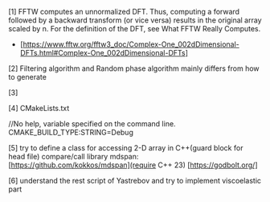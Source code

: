 
[1] FFTW computes an unnormalized DFT. Thus, computing a forward followed by a backward transform (or vice versa) results in the original array scaled by n. For the definition of the DFT, see What FFTW Really Computes. 

* [https://www.fftw.org/fftw3_doc/Complex-One_002dDimensional-DFTs.html#Complex-One_002dDimensional-DFTs]

[2] Filtering algorithm and Random phase algorithm mainly differs from how to generate


[3]


[4] CMakeLists.txt

//No help, variable specified on the command line.
CMAKE_BUILD_TYPE:STRING=Debug

[5] try to define a class for accessing 2-D array in C++(guard block for head file)
    compare/call library mdspan: [https://github.com/kokkos/mdspan](require C++ 23)
                                 [https://godbolt.org/]


[6] understand the rest script of Yastrebov and try to implement viscoelastic part